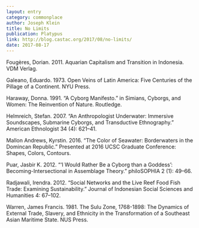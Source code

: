 ```yaml
---
layout: entry
category: commonplace
author: Joseph Klein
title: No Limits
publication: Platypus
link: http://blog.castac.org/2017/08/no-limits/
date: 2017-08-17
---
```


Fougères, Dorian. 2011. Aquarian Capitalism and Transition in Indonesia. VDM Verlag.

Galeano, Eduardo. 1973. Open Veins of Latin America: Five Centuries of the Pillage of a Continent. NYU Press.

Haraway, Donna. 1991. “A Cyborg Manifesto.” in Simians, Cyborgs, and Women: The Reinvention of Nature. Routledge.

Helmreich, Stefan. 2007. “An Anthropologist Underwater: Immersive Soundscapes, Submarine Cyborgs, and Transductive Ethnography.” American Ethnologist 34 (4): 621–41.

Mallon Andrews, Kyrstin. 2016. “The Color of Seawater: Borderwaters in the Domincan Republic.” Presented at 2016 UCSC Graduate Conference: Shapes, Colors, Contours.

Puar, Jasbir K. 2012. “‘I Would Rather Be a Cyborg than a Goddess’: Becoming-Intersectional in Assemblage Theory.” philoSOPHIA 2 (1): 49–66.

Radjawali, Irendra. 2012. “Social Networks and the Live Reef Food Fish Trade: Examining Sustainability.” Journal of Indonesian Social Sciences and Humanities 4: 67–102.

Warren, James Francis. 1981. The Sulu Zone, 1768-1898: The Dynamics of External Trade, Slavery, and Ethnicity in the Transformation of a Southeast Asian Maritime State. NUS Press.